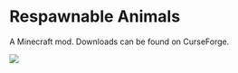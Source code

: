 # Respawnable Animals

A Minecraft mod. Downloads can be found on CurseForge.

![](https://i.imgur.com/hl9Qvuf.png)